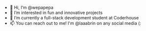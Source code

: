 - 👋 Hi, I’m @wepapepa
- 👀 I’m interested in fun and innovative projects 
- 🌱 I’m currently a full-stack development student at Coderhouse
- 📫 You can reach out to me! I'm @laaabrin on any social media (:

<!---
wepapepa/wepapepa is a ✨ special ✨ repository because its `README.md` (this file) appears on your GitHub profile.
You can click the Preview link to take a look at your changes.
--->
